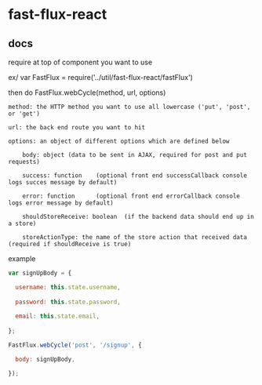 # fast-flux-react

## docs
require at top of component you want to use

ex/ var FastFlux = require('../util/fast-flux-react/fastFlux')

then do FastFlux.webCycle(method, url, options)

    method: the HTTP method you want to use all lowercase ('put', 'post', or 'get')
    
    url: the back end route you want to hit
    
    options: an object of different options which are defined below
    
        body: object (data to be sent in AJAX, required for post and put requests)
        
        success: function    (optional front end successCallback console logs succes message by default)
        
        error: function      (optional front end errorCallback console logs error message by default)
        
        shouldStoreReceive: boolean  (if the backend data should end up in a store)
        
        storeActionType: the name of the store action that received data (required if shouldReceive is true)

 example
 
 ```javascript
 var signUpBody = {
 
   username: this.state.username,
   
   password: this.state.password,
   
   email: this.state.email,
   
 };
 
 FastFlux.webCycle('post', '/signup', {
 
   body: signUpBody,
 
 });
```
